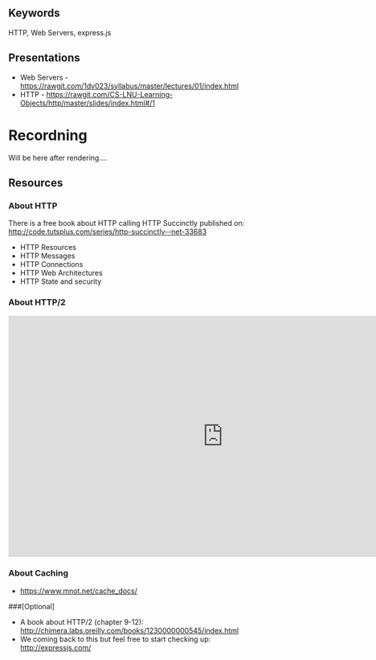 ## Keywords
HTTP, Web Servers, express.js

## Presentations
* Web Servers - https://rawgit.com/1dv023/syllabus/master/lectures/01/index.html
* HTTP - https://rawgit.com/CS-LNU-Learning-Objects/http/master/slides/index.html#/1

# Recordning
Will be here after rendering....




## Resources

### About HTTP
There is a free book about HTTP calling HTTP Succinctly published on:
http://code.tutsplus.com/series/http-succinctly--net-33683
* HTTP Resources
* HTTP Messages
* HTTP Connections
* HTTP Web Architectures
* HTTP State and security

### About HTTP/2
<iframe width="854" height="480" src="https://www.youtube.com/embed/yURLTwZ3ehk" frameborder="0" allowfullscreen></iframe>

### About Caching
* https://www.mnot.net/cache_docs/

###[Optional]
* A book about HTTP/2 (chapter 9-12): http://chimera.labs.oreilly.com/books/1230000000545/index.html
* We coming back to this but feel free to start checking up: http://expressjs.com/
